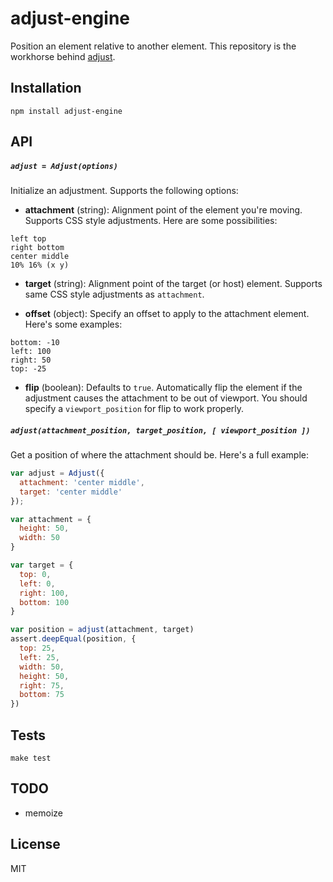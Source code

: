 
# adjust-engine

  Position an element relative to another element. This repository is the workhorse behind [adjust](https://github.com/matthewmueller/adjust).

## Installation

```
npm install adjust-engine
```

## API

##### `adjust = Adjust(options)`

Initialize an adjustment. Supports the following options:

- **attachment** (string): Alignment point of the element you're moving. Supports CSS style adjustments.
  Here are some possibilities:

```
left top
right bottom
center middle
10% 16% (x y)
```

- **target** (string): Alignment point of the target (or host) element. Supports same CSS style adjustments as `attachment`.

- **offset** (object): Specify an offset to apply to the attachment element. Here's some examples:

```
bottom: -10
left: 100
right: 50
top: -25
```

- **flip** (boolean): Defaults to `true`. Automatically flip the element if the adjustment causes the attachment to be out of viewport. You should specify a `viewport_position` for flip to work properly.

##### `adjust(attachment_position, target_position, [ viewport_position ])`

Get a position of where the attachment should be. Here's a full example:

```js
var adjust = Adjust({
  attachment: 'center middle',
  target: 'center middle'
});

var attachment = {
  height: 50,
  width: 50
}

var target = {
  top: 0,
  left: 0,
  right: 100,
  bottom: 100
}

var position = adjust(attachment, target)
assert.deepEqual(position, {
  top: 25,
  left: 25,
  width: 50,
  height: 50,
  right: 75,
  bottom: 75
})
```

## Tests

```
make test
```

## TODO

- memoize

## License

MIT
